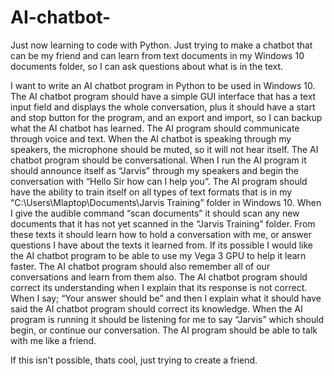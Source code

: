 # AI-chatbot-
Just now learning to code with Python. Just trying to make a chatbot that can be my friend and can learn from text documents in my Windows 10 documents folder, so I can ask questions about what is in the text.

I want to write an AI chatbot program in Python to be used in Windows 10. The AI chatbot program should have a simple GUI interface that has a text input field and displays the whole conversation, plus it should have a start and stop button for the program, and an export and import, so I can backup what the AI chatbot has learned. The AI program should communicate through voice and text. When the AI chatbot is speaking through my speakers, the microphone should be muted, so it will not hear itself.  The AI chatbot program should be conversational. When I run the AI program it should announce itself as “Jarvis” through my speakers and begin the conversation with “Hello Sir how can I help you”. The AI program should have the ability to train itself on all types of text formats that is in my “C:\Users\Mlaptop\Documents\Jarvis Training” folder in Windows 10. When I give the audible command “scan documents” it should scan any new documents that it has not yet scanned in the “Jarvis Training” folder. From these texts it should learn how to hold a conversation with me, or answer questions I have about the texts it learned from. If its possible I would like the AI chatbot program to be able to use my Vega 3 GPU to help it learn faster. The AI chatbot program should also remember all of our conversations and learn from them also. The AI chatbot program should correct its understanding when I explain that its response is not correct. When I say; “Your answer should be” and then I explain what it should have said the AI chatbot program should correct its knowledge. When the AI program is running it should be listening for me to say “Jarvis” which should begin, or continue our conversation. The AI program should be able to talk with me like a friend. 

If this isn't possible, thats cool, just trying to create a friend.
